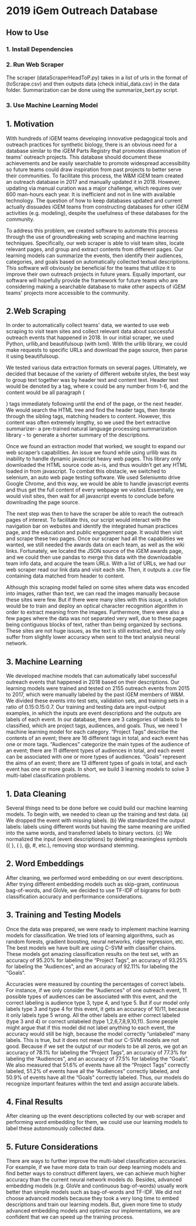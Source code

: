 # 2019 iGem Outreach Database

## How to Use

### 1. Install Dependencies

### 2. Run Web Scraper
The scraper (dataScraperHeadToP.py) takes in a list of urls in the format of (toScrape.csv) and then outputs data (check initial_data.csv) in the data folder.  Summarization can be done using the summarize_bert.py script.  

### 3. Use Machine Learning Model


## 1. Motivation

With hundreds of iGEM teams developing innovative pedagogical tools and outreach practices for synthetic biology, there is an obvious need for a database similar to the iGEM Parts Registry that promotes dissemination of teams' outreach projects. This database should document these achievements and be easily searchable to promote widespread accessibility so future teams could draw inspiration from past projects to better serve their communities. To facilitate this process, the W&M iGEM team created an outreach database in 2017 and manually updated it in 2018. However, updating via manual curation was a major challenge, which requires over 600 man-hours each year. It is inefficient and not in line with available technology. The question of how to keep databases updated and current actually dissuades iGEM teams from constructing databases for other iGEM activities (e.g. modeling), despite the usefulness of these databases for the community.

To address this problem, we created software to automate this process through the use of groundbreaking web scraping and machine learning techniques. Specifically, our web scraper is able to visit team sites, locate relevant pages, and group and extract contents from different pages. Our learning models can summarize the events, then identify their audiences, categories, and goals based on automatically collected textual descriptions. This software will obviously be beneficial for the teams that utilize it to improve their own outreach projects in future years. Equally important, our software will hopefully provide the framework for future teams who are considering making a searchable database to make other aspects of iGEM teams' projects more accessible to the community.

## 2.Web Scraping

In order to automatically collect teams' data, we wanted to use web scraping to visit team sites and collect relevant data about successful outreach events that happened in 2018. In our initial scraper, we used Python, urllib,and beautifulsoup (with lxml). With the urllib library, we could make requests to specific URLs and download the page source, then parse it using beautifulsoup.

We tested various data extraction formats on several pages. Ultimately, we decided that because of the variety of different website styles, the best way to group text together was by header text and content text. Header text would be denoted by a <hx> tag, where x could be any number from 1-6, and the content would be all paragraph (<p>) tags immediately following until the end of the page, or the next header. We would search the HTML tree and find the header tags, then iterate through the sibling tags, matching headers to content. However, this content was often extremely lengthy, so we used the bert extractive summarizer- a pre-trained natural language processing summarization library - to generate a shorter summary of the descriptions.
  
 Once we found an extraction model that worked, we sought to expand our web scraper’s capabilities. An issue we found while using urllib was its inability to handle dynamic javascript heavy web pages. This library only downloaded the HTML source code as-is, and thus wouldn’t get any HTML loaded in from javascript. To combat this obstacle, we switched to selenium, an auto web page testing software. We used Seleniumto drive Google Chrome, and this way, we would be able to handle javascript events and thus get the full content of every webpage we visited. Essentially, we would visit sites, then wait for all javascript events to conclude before downloading the page source.

The next step was then to have the scraper be able to reach the outreach pages of interest. To facilitate this, our script would interact with the navigation bar on websites and identify the integrated human practices page, and the education and public engagement page. It would then visit and scrape these two pages. Once our scraper had all the capabilities we wanted, we still needed the awards data on each team, as well as the wiki links. Fortunately, we located the JSON source of the iGEM awards page, and we could then use pandas to merge this data with the downloadable team info data, and acquire the team URLs. With a list of URLs, we had our web scraper read our link data and visit each site. Then, it outputs a .csv file containing data matched from header to content.

Although this scraping model failed on some sites where data was encoded into images, rather than text, we can read the images manually because these sites were few. But if there were many sites with this issue, a solution would be to train and deploy an optical character recognition algorithm in order to extract meaning from the images. Furthermore, there were also a few pages where the data was not separated very well, due to these pages being contiguous blocks of text, rather than being organized by sections. These sites are not huge issues, as the text is still extracted, and they only suffer from slightly lower accuracy when sent to the text analysis neural network.

## 3. Machine Learning 

We developed machine models that can automatically label successful outreach events that happened in 2018 based on their descriptions. Our learning models were trained and tested on 2155 outreach events from 2015 to 2017, which were manually labeled by the past iGEM members of W&M. We divided these events into test sets, validation sets, and training sets in a ratio of 0.15:0.15:0.7. Our training and testing data are input-output examples, in which the inputs are event descriptions and the outputs are labels of each event. In our database, there are 3 categories of labels to be classified, which are project tags, audiences, and goals. Thus, we need 1 machine learning model for each category. “Project Tags” describe the contents of an event; there are 16 different tags in total, and each event has one or more tags. “Audiences” categorize the main types of the audience of an event; there are 11 different types of audiences in total, and each event can be associated with one or more types of audiences. “Goals” represent the aims of an event; there are 13 different types of goals in total, and each event has one or more goals. In short, we build 3 learning models to solve 3 multi-label classification problems.

## 1. Data Cleaning
Several things need to be done before we could build our machine learning models. To begin with, we needed to clean up the training and test data.
(a) We dropped the event with missing labels.
(b) We standardized the output labels: labels using different words but having the same meaning are unified into the same words, and transferred labels to binary vectors.
(c) We normalized the input (event descriptions) by deleting meaningless symbols ({ }, ( ), @, #, etc.), removing stop wordsand stemming.

## 2. Word Embeddings
After cleaning, we performed word embedding on our event descriptions. After trying different embedding models such as skip-gram, continuous bag-of-words, and GloVe, we decided to use TF-IDF of bigrams for both classification accuracy and performance considerations.

## 3. Training and Testing Models 
Once the data was prepared, we were ready to implement machine learning models for classification. We tried lots of learning algorithms, such as random forests, gradient boosting, neural networks, ridge regression, etc. The best models we have built are using C-SVM with classifier chains. These models got amazing classification results on the test set, with an accuracy of 95.20% for labeling the “Project Tags”, an accuracy of 93.25% for labeling the “Audiences”, and an accuracy of 92.11% for labeling the “Goals”.

Accuracies were measured by counting the percentages of correct labels. For instance, if we only consider the “Audiences" of one outreach event, 11 possible types of audiences can be associated with this event, and the correct labeling is audience type 3, type 4, and type 5. But if our model only labels type 3 and type 4 for this event, it gets an accuracy of 10/11, because it only labels type 5 wrong. All the other labels are either correct labeled (type 3 and 4) or correct unlabeled (type 1,2,6,7,8,9,10,11). Some people might argue that if this model did not label anything to each event, the accuracy would still be high, because the model correctly “unlabeled” many labels. This is true, but it does not mean that our C-SVM models are not good. Because if we set the output of our models to be all zeros, we got an accuracy of 78.1% for labeling the “Project Tags”, an accuracy of 77.3% for labeling the “Audiences”, and an accuracy of 77.5% for labeling the “Goals”. We also measured that 51.6% of events have all the “Project Tags” correctly labeled, 51.2% of events have all the “Audiences” correctly labeled, and 50.9% of events have all the “Goals” correctly labeled. Thus, our models do recognize important features within the text and assign accurate labels.

## 4. Final Results
After cleaning up the event descriptions collected by our web scraper and performing word embedding for them, we could use our learning models to label these autonomously collected data.

## 5. Future Considerations
There are ways to further improve the multi-label classification accuracies. For example, if we have more data to train our deep learning models and find better ways to construct different layers, we can achieve much higher accuracy than the current neural network models do. Besides, advanced embedding models (e.g. GloVe and continuous bag-of-words) usually work better than simple models such as bag-of-words and TF-IDF. We did not choose advanced models because they took a very long time to embed descriptions and train our learning models. But, given more time to study advanced embedding models and optimize our implementations, we are confident that we can speed up the training process.

